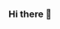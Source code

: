 ### Hi there 👋

<!--
**KasperLNo/KasperLNo** is a ✨ _special_ ✨ repository because its `README.md` (this file) appears on your GitHub profile.

Here are some ideas to get you started:

- 🔭 I’m currently working on ... 2.semester NTNU informatikk 
- 🌱 I’m currently learning ... JAVA og DISKMAT 
- 👯 I’m looking to collaborate on ... Prosjekt i java
- 🤔 I’m looking for help with ... Relasjoner 
- 💬 Ask me about ... ITGK
- 📫 How to reach me: ... MAIL
- 😄 Pronouns: ... HE/HIM
- ⚡ Fun fact: ... Fargeblind!!
-->
